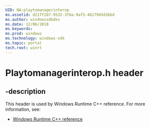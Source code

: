 ```yaml
---
UID: NA:playtomanagerinterop
ms.assetid: d21ff2b7-9532-3f6a-9af5-4617945d3bbd
ms.author: windowssdkdev
ms.date: 12/06/2018
ms.keywords: 
ms.prod: windows
ms.technology: windows-sdk
ms.topic: portal
tech.root: winrt
---
```


# Playtomanagerinterop.h header


## -description


This header is used by Windows Runtime C++ reference. For more information, see:

- [Windows Runtime C++ reference](../_winrt)
